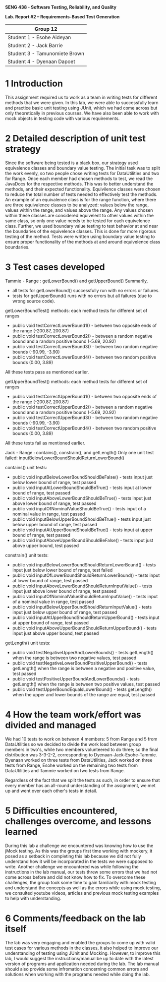 **SENG 438 - Software Testing, Reliability, and Quality**

**Lab. Report \#2 – Requirements-Based Test Generation**

| Group 12 |     
| -------------- |
| Student 1 - Esohe Aideyan |   
| Student 2 - Jack Barrie   |   
| Student 3 - Tamunomiete Brown |   
| Student 4 - Dyenaan Dapoet|   

# 1 Introduction

This assignment required us to work as a team in writing tests for different methods that we were given. In this lab, we were able to successfully learn and practice basic unit testing using JUnit, which we had come across but only theoretically in previous courses. We have also been able to work with mock objects in testing code with various requirements.

# 2 Detailed description of unit test strategy

Since the software being tested is a black box, our strategy used equivalence classes and boundary value testing. The initial task was to split the work evenly, so two 
people chose writing tests for DataUtilities and two for Range. Once each member had chosen methods to test, we read the JavaDocs for the respective methods. This was 
to better understand the methods, and their expected functionality. Equivilence classes were chosen to reduce the total number of tests needed to effectively test the 
methods. An example of an equivalence class is for the range function, where there are three equivalence classes to be analyzed: values below the range, values within 
the range, and values above the range. Any values chosen within these classes are considered equivelent to other values within the same class, so only one value needs
to be tested for each equivelence class. Further, we used boundary value testing to test behavior at and near the boundaries of the equivelence classes. This is done 
for more rigorous testing of the method. Tests were written using boundary value testing to ensure proper functionality of the methods at and around equivelence class 
boundaries. 

# 3 Test cases developed

Tammie - Range : getLowerBound() and getUpperBound()
Summarily,
- all tests for getLowerBound() successfully run with no errors or failures.
- tests for getUpperBound() runs with no errors but all failures (due to wrong source code).

getLowerBoundTest() methods:
each method tests for different set of ranges
- public void testCorrectLowerBound1() - between two opposite ends of the range (-200.87, 200.87)
- public void testCorrectLowerBound2() - between a random negative bound and a random positive bound (-5.69, 20.92)
- public void testCorrectLowerBound3() - between two random negative bounds (-90.99, -3.90)
- public void testCorrectLowerBound4() - between two random positive bounds (0.00, 3.89)

All these tests pass as mentioned earlier.

getUpperBoundTest() methods:
each method tests for different set of ranges
- public void testCorrectUpperBound1() - between two opposite ends of the range (-200.87, 200.87)
- public void testCorrectUpperBound2() - between a random negative bound and a random positive bound (-5.69, 20.92)
- public void testCorrectUpperBound3() - between two random negative bounds (-90.99, -3.90)
- public void testCorrectUpperBound4() - between two random positive bounds (0.00, 3.89)

All these tests fail as mentioned earlier.

Jack - Range : contains(), constrain(), and getLength()
Only one unit test failed: inputBelowLowerBoundShouldReturnLowerBound()

contains() unit tests:
 - public void inputBelowLowerBoundShouldBeFalse() - tests input just below lower bound of range, test passed
 - public void inputAtLowerBoundShouldBeTrue() - tests input at lower bound of range, test passed
 - public void inputAboveLowerBoundShouldBeTrue() - tests input just above lower bound of range, test passed
 - public void inputOfNominalValueShouldBeTrue() - tests input of a nominal value in range, test passed
 - public void inputBelowUpperBoundShouldBeTrue() - tests input just below upper bound of range, test passed
 - public void inputAtUpperBoundShouldBeTrue() - tests input at upper bound of range, test passed
 - public void inputAboveUpperBoundShouldBeFalse() - tests input just above upper bound, test passed

constrain() unit tests:
 - public void inputBelowLowerBoundShouldReturnLowerBound() - tests input just below lower bound of range, test failed
 - public void inputOfLowerBoundShouldReturnLowerBound() - tests input at lower bound of range, test passed
 - public void inputAboveLowerBoundShouldReturnInputValue() - tests input just above lower bound of range, test passed
 - public void inputOfNominalValueShouldReturnInputValue() - tests input of a nominal value in range, test passed
 - public void inputBelowUpperBoundShouldReturnInputValue() - tests input just below upper bound of range, test passed
 - public void inputAtUpperBoundShouldReturnUpperBound() - tests input at upper bound of range, test passed
 - public void inputAboveUpperBoundShouldReturnUpperBound() - tests input just above upper bound, test passed

getLength() unit tests:
- public void testNegativeUpperAndLowerBounds() - tests getLength() when the range is between two negative values, test passed
- public void testNegativeLowerBoundPositiveUpperBound() - tests getLength() when the range is between a negative and positive value, test passed
- public void testPositiveUpperBoundAndLowerBounds() - tests getLength() when the range is between two positive values, test passed
- public void testUpperBoundEqualsLowerBound() - tests getLength() when the upper and lower bounds of the range are equal, test passed


# 4 How the team work/effort was divided and managed

We had 10 tests to work on between 4 members: 5 from Range and 5 from DataUtilities so we decided to divide the work load between group members in two's, while two members volunteered to do three; so the final distribution was 3-3-2-2, corresponding to Dyenaan-Jack-Esohe-Tammie. Dyenaan worked on three tests from DataUtilities, Jack worked on three tests from Range, Esohe worked on the remaining two tests from DataUtilities and Tammie worked on two tests from Range.

Regardless of the fact that we split the tests as such, in order to ensure that every member has an all-round understanding of the assignment, we met up and went over each other's tests in detail.

# 5 Difficulties encountered, challenges overcome, and lessons learned

During this lab a challenge we encountered was knowing how to use the jMock testing. As this was the groups first time working with mockery, it posed as a setback in completing this lab because we did not fully understand how it will be incorporated in the tests we were supposed to write. Another challenge we encountered was while following the instructions in the lab manual, our tests threw some errors that we had not come across before and did not know how to fix.
To overcome these challenges, the group took some time to gain familiarity with mock testing and understand the concepts as well as the errors while using mock testing, we consulted youtube videos, articles and previous mock testing examples to help with understanding.

# 6 Comments/feedback on the lab itself

The lab was very engaging and enabled the groups to come up with valid test cases for various methods in the classes, it also helped to improve our understanding of testing using JUnit and Mocking. However, to improve this lab, I would suggest the instructions/manual be up to date with the latest version of programs and application needed during the lab. The lab manual should also provide some infromation concerning common errors and solutions when working with the programs needed while doing the lab.
